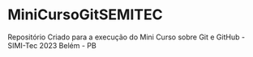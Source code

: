 # MiniCursoGitSEMITEC
Repositório Criado para a execução do Mini Curso sobre Git e GitHub - SIMI-Tec 2023  Belém - PB
